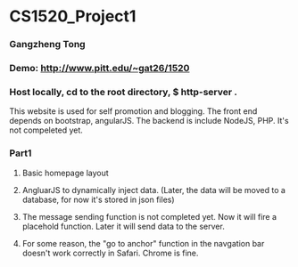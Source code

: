 # CS1520_Project1
### Gangzheng Tong

### Demo: http://www.pitt.edu/~gat26/1520
### Host locally, cd to the root directory, $ http-server .

This website is used for self promotion and blogging. The front end depends on bootstrap, angularJS. The backend is include NodeJS, PHP. It's not compeleted yet.


### Part1

1. Basic homepage layout

2. AngluarJS to dynamically inject data. (Later, the data will be moved to a database, for now it's stored in json files)

3. The message sending function is not completed yet. Now it will fire a placehold function. Later it will send data to the server.

4. For some reason, the "go to anchor" function in the navgation bar doesn't work correctly in Safari. Chrome is fine.
